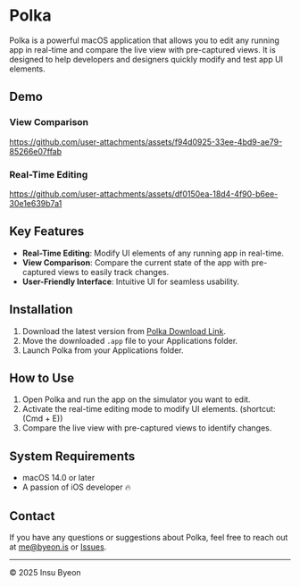 # Polka

Polka is a powerful macOS application that allows you to edit any running app in real-time and compare the live view with pre-captured views. It is designed to help developers and designers quickly modify and test app UI elements.

## Demo
### **View Comparison**

https://github.com/user-attachments/assets/f94d0925-33ee-4bd9-ae79-85266e07ffab

### **Real-Time Editing**

https://github.com/user-attachments/assets/df0150ea-18d4-4f90-b6ee-30e1e639b7a1


## Key Features

- **Real-Time Editing**: Modify UI elements of any running app in real-time.
- **View Comparison**: Compare the current state of the app with pre-captured views to easily track changes.
- **User-Friendly Interface**: Intuitive UI for seamless usability.

## Installation

1. Download the latest version from [Polka Download Link](https://github.com/chorim/Polka-release/releases/download/v0.2/Polka.zip).
2. Move the downloaded `.app` file to your Applications folder.
3. Launch Polka from your Applications folder.

## How to Use
1. Open Polka and run the app on the simulator you want to edit.
2. Activate the real-time editing mode to modify UI elements. (shortcut: (Cmd + E))
3. Compare the live view with pre-captured views to identify changes.

## System Requirements

- macOS 14.0 or later
- A passion of iOS developer 🔥

## Contact

If you have any questions or suggestions about Polka, feel free to reach out at [me@byeon.is](mailto:me@byeon.is) or [Issues](https://github.com/chorim/Polka-release/issues/new).

---

© 2025 Insu Byeon

